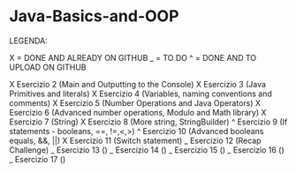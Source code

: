# Java-Basics-and-OOP


LEGENDA:

X = DONE AND ALREADY ON GITHUB           _ = TO DO              ^ = DONE AND TO UPLOAD ON GITHUB


X   Esercizio 2     (Main and Outputting to the Console)
X   Esercizio 3     (Java Primitives and literals)
X   Esercizio 4     (Variables, naming conventions and comments)
X   Esercizio 5     (Number Operations and Java Operators)
X   Esercizio 6     (Advanced number operations, Modulo and Math library)
X   Esercizio 7     (String)
X   Esercizio 8     (More string, StringBuilder)
^   Esercizio 9     (If statements - booleans, ==, !=,<,>)
^   Esercizio 10    (Advanced booleans equals, &&, ||)
X   Esercizio 11    (Switch statement)
_   Esercizio 12    (Recap Challenge)
_   Esercizio 13    ()
_   Esercizio 14    ()
_   Esercizio 15    ()
_   Esercizio 16    ()
_   Esercizio 17    ()